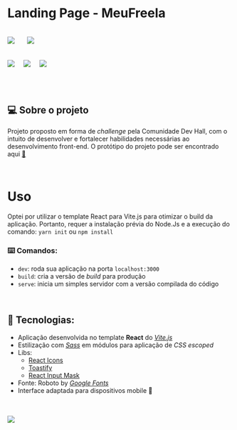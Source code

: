 # Landing Page - MeuFreela
<br/>

<div>
<img src="https://img.shields.io/github/license/ManuCoutinho/manucoutinho.github.io.svg"style="margin-right: 24px"/>
<img src="https://img.shields.io/website-up-down-green-red/http/monip.org.svg"/>
</div>

<br/>
<div style="margin: 16px 0px"> 
<img src="https://img.shields.io/badge/HTML5-E34F26?style=for-the-badge&logo=html5&logoColor=white" style="margin-right: 16px"/> 
<img src="https://img.shields.io/badge/Sass-CC6699?style=for-the-badge&logo=sass&logoColor=white" style="margin-right: 16px"/> 
<img src="https://img.shields.io/badge/React-20232A?style=for-the-badge&logo=react&logoColor=61DAFB" style="margin-right: 16px"/>
</div>
<br/>
<br/>

## 💻 Sobre o projeto


Projeto proposto em forma de _challenge_ pela Comunidade Dev Hall, com o intuito de desenvolver e fortalecer habilidades necessárias ao desenvolvimento front-end. O protótipo do projeto pode ser encontrado aqui [🔗](https://github.com/mateusavila/dev-hall-front-end-1)

<br/>

# Uso
Optei por utilizar o template React para Vite.js para otimizar o build da aplicação. Portanto, requer a instalação prévia do Node.Js e a execução do comando:
`yarn init` ou `npm install`

### ⌨️ Comandos:

* `dev`: roda sua aplicação na porta `localhost:3000`
* `build`: cria a versão de _build_ para produção
* `serve`: inicia um simples servidor com a versão compilada do código

<br/>

## 🔨 Tecnologias:

* Aplicação desenvolvida no template __React__ do [_Vite.js_](https://vitejs.dev/)
* Estilização com [_Sass_](https://sass-lang.com/) em módulos para aplicação de _CSS escoped_
* Libs:
   * [React Icons](https://react-icons.github.io/react-icons/)
   * [Toastify](https://fkhadra.github.io/react-toastify/introduction)
   * [React Input Mask](https://www.npmjs.com/package/react-input-mask)
* Fonte: Roboto by [_Google Fonts_](https://fonts.google.com/)
* Interface adaptada para dispositivos mobile 📱


<br/>
<br/>
<div>
<img src="http://ForTheBadge.com/images/badges/built-with-love.svg"/>
</div>

